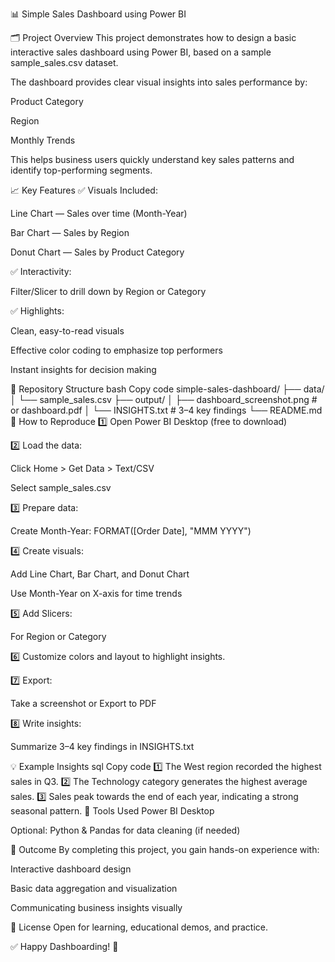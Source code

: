 📊 Simple Sales Dashboard using Power BI

🗂️ Project Overview
This project demonstrates how to design a basic interactive sales dashboard using Power BI, based on a sample sample_sales.csv dataset.

The dashboard provides clear visual insights into sales performance by:

Product Category

Region

Monthly Trends

This helps business users quickly understand key sales patterns and identify top-performing segments.

📈 Key Features
✅ Visuals Included:

Line Chart — Sales over time (Month-Year)

Bar Chart — Sales by Region

Donut Chart — Sales by Product Category

✅ Interactivity:

Filter/Slicer to drill down by Region or Category

✅ Highlights:

Clean, easy-to-read visuals

Effective color coding to emphasize top performers

Instant insights for decision making

📂 Repository Structure
bash
Copy code
simple-sales-dashboard/
├── data/
│   └── sample_sales.csv
├── output/
│   ├── dashboard_screenshot.png   # or dashboard.pdf
│   └── INSIGHTS.txt               # 3–4 key findings
└── README.md
🚀 How to Reproduce
1️⃣ Open Power BI Desktop (free to download)

2️⃣ Load the data:

Click Home > Get Data > Text/CSV

Select sample_sales.csv

3️⃣ Prepare data:

Create Month-Year:
FORMAT([Order Date], "MMM YYYY")

4️⃣ Create visuals:

Add Line Chart, Bar Chart, and Donut Chart

Use Month-Year on X-axis for time trends

5️⃣ Add Slicers:

For Region or Category

6️⃣ Customize colors and layout to highlight insights.

7️⃣ Export:

Take a screenshot or Export to PDF

8️⃣ Write insights:

Summarize 3–4 key findings in INSIGHTS.txt

💡 Example Insights
sql
Copy code
1️⃣ The West region recorded the highest sales in Q3.
2️⃣ The Technology category generates the highest average sales.
3️⃣ Sales peak towards the end of each year, indicating a strong seasonal pattern.
📌 Tools Used
Power BI Desktop

Optional: Python & Pandas for data cleaning (if needed)

🎯 Outcome
By completing this project, you gain hands-on experience with:

Interactive dashboard design

Basic data aggregation and visualization

Communicating business insights visually

📜 License
Open for learning, educational demos, and practice.

✅ Happy Dashboarding! 🚀
